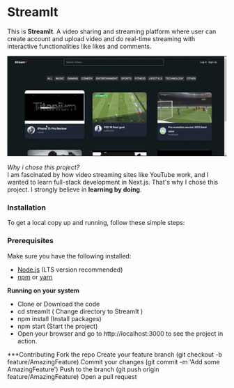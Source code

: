 # StreamIt

This is **StreamIt**. A video sharing and streaming platform where user can create account and upload video and do real-time streaming with interactive functionalities like likes and comments.

![StreamIt Demo](streamit.gif)

*Why i chose this project?*  
 I am fascinated by how video streaming sites like YouTube work, and I wanted to learn full-stack development in Next.js. That's why I chose this project. I strongly 
 believe in **learning by doing**.

 ### Installation  
  To get a local copy up and running, follow these simple steps:  
  ### Prerequisites
   Make sure you have the following installed:
   - [Node.js](https://nodejs.org/) (LTS version recommended)
   - [npm](https://www.npmjs.com/) or [yarn](https://yarnpkg.com/)
       
  **Running on your system** 
   - Clone or Download the code
   - cd streamIt ( Change directory to StreamIt ) 
   - npm install (Install packages)
   - npm start (Start the project)
   - Open your browser and go to http://localhost:3000 to see the project in action.

  ***Contributing
   Fork the repo
   Create your feature branch (git checkout -b feature/AmazingFeature)
   Commit your changes (git commit -m 'Add some AmazingFeature')
   Push to the branch (git push origin feature/AmazingFeature)
   Open a pull request
  
 
